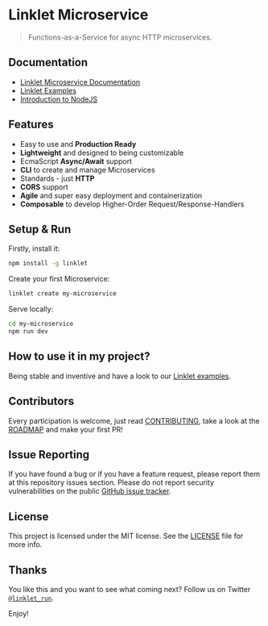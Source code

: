 # Linklet Microservice

> Functions-as-a-Service for async HTTP microservices.

## Documentation

* [Linklet Microservice Documentation](docs/README.md)
* [Linklet Examples](https://github.com/codecommission/linklet-examples)
* [Introduction to NodeJS](https://github.com/mikebild/introduction-nodejs)

## Features

* Easy to use and **Production Ready**
* **Lightweight** and designed to being customizable
* EcmaScript **Async/Await** support
* **CLI** to create and manage Microservices
* Standards - just **HTTP**
* **CORS** support
* **Agile** and super easy deployment and containerization
* **Composable** to develop Higher-Order Request/Response-Handlers

## Setup & Run

Firstly, install it:

```bash
npm install -g linklet
```

Create your first Microservice:

```bash
linklet create my-microservice
```

Serve locally:

```bash
cd my-microservice
npm run dev
```

## How to use it in my project?

Being stable and inventive and have a look to our [Linklet examples](https://github.com/codecommission/linklet-examples).

## Contributors

Every participation is welcome, just read [CONTRIBUTING](CONTRIBUTING.md), take a look at the [ROADMAP](docs/ROADMAP.md) and make your first PR!

## Issue Reporting

If you have found a bug or if you have a feature request, please report them at this repository issues section. Please do not report security vulnerabilities on the public [GitHub issue tracker](https://github.com/codecommission/linklet/issues).

## License

This project is licensed under the MIT license. See the [LICENSE](LICENSE) file for more info.

## Thanks

You like this and you want to see what coming next? Follow us on Twitter [`@linklet_run`](https://twitter.com/linklet_run).

Enjoy!
